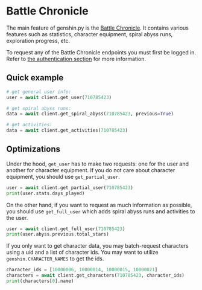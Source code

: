 # Battle Chronicle

The main feature of genshin.py is the [Battle Chronicle](https://webstatic-sea.hoyolab.com/app/community-game-records-sea/index.html#/ys). It contains various features such as statistics, character equipment, spiral abyss runs, exploration progress, etc.

To request any of the Battle Chronicle endpoints you must first be logged in. Refer to [the authentication section](authentication.md) for more information.

## Quick example

```py
# get general user info:
user = await client.get_user(710785423)

# get spiral abyss runs:
data = await client.get_spiral_abyss(710785423, previous=True)

# get activities:
data = await client.get_activities(710785423)
```

## Optimizations

Under the hood, `get_user` has to make two requests: one for the user and another for character equipment. If you do not care about character equipment, you should use `get_partial_user`.

```py
user = await client.get_partial_user(710785423)
print(user.stats.days_played)
```

On the other hand, if you want to request as much information as possible, you should use `get_full_user` which adds spiral abyss runs and activities to the user.

```py
user = await client.get_full_user(710785423)
print(user.abyss.previous.total_stars)
```

If you only want to get character data, you may batch-request characters using a uid and a list of character ids. You may want to utilize `genshin.CHARACTER_NAMES` to get the ids.
```py
character_ids = [10000006, 10000014, 10000015, 10000021]
characters = await client.get_characters(710785423, character_ids)
print(characters[0].name)
```
